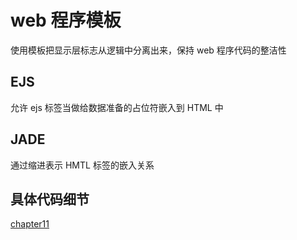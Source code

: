 # web 程序模板

使用模板把显示层标志从逻辑中分离出来，保持 web 程序代码的整洁性

## EJS

允许 ejs 标签当做给数据准备的占位符嵌入到 HTML 中

## JADE

通过缩进表示 HMTL 标签的嵌入关系

## 具体代码细节

[chapter11](https://github.com/NikFranki/node-in-action/tree/master/chapter11)
